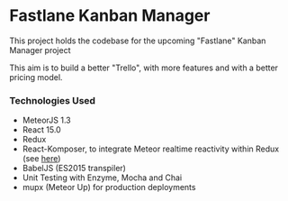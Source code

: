 Fastlane Kanban Manager
==========================================================================

This project holds the codebase for the upcoming "Fastlane" Kanban Manager project

This aim is to build a better "Trello", with more features and with a better pricing model.


### Technologies Used ###

- MeteorJS 1.3
- React 15.0
- Redux
- React-Komposer, to integrate Meteor realtime reactivity within Redux (see [here](https://github.com/kadirahq/react-komposer))
- BabelJS (ES2015 transpiler)
- Unit Testing with Enzyme, Mocha and Chai
- mupx (Meteor Up) for production deployments


